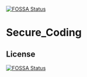 [![FOSSA Status](https://app.fossa.com/api/projects/git%2Bgithub.com%2Fferamin108%2FSecure_Coding.svg?type=shield)](https://app.fossa.com/projects/git%2Bgithub.com%2Fferamin108%2FSecure_Coding?ref=badge_shield)

# Secure_Coding

## License
[![FOSSA Status](https://app.fossa.com/api/projects/git%2Bgithub.com%2Fferamin108%2FSecure_Coding.svg?type=large)](https://app.fossa.com/projects/git%2Bgithub.com%2Fferamin108%2FSecure_Coding?ref=badge_large)